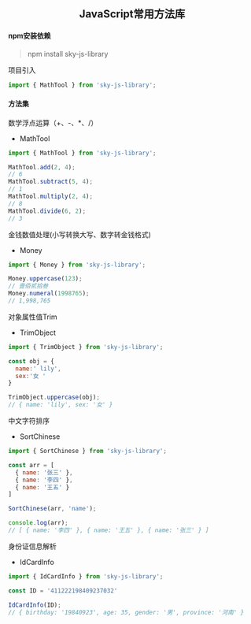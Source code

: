 <h2 align="center">JavaScript常用方法库</h2>

#### npm安装依赖

> npm install sky-js-library

项目引入

```js
import { MathTool } from 'sky-js-library';
```

#### 方法集

数学浮点运算（+、-、*、/）
- MathTool

```js
import { MathTool } from 'sky-js-library';

MathTool.add(2, 4);
// 6
MathTool.subtract(5, 4);
// 1
MathTool.multiply(2, 4);
// 8
MathTool.divide(6, 2);
// 3
```

金钱数值处理(小写转换大写、数字转金钱格式)
- Money

```js
import { Money } from 'sky-js-library';

Money.uppercase(123);
// 壹佰贰拾叁
Money.numeral(1998765);
// 1,998,765
```

对象属性值Trim
- TrimObject

```js
import { TrimObject } from 'sky-js-library';

const obj = {
  name:' lily',
  sex:'女 '
}

TrimObject.uppercase(obj);
// { name: 'lily', sex: '女' }
```

中文字符排序
- SortChinese

```js
import { SortChinese } from 'sky-js-library';

const arr = [
  { name: '张三' },
  { name: '李四' },
  { name: '王五' }
]

SortChinese(arr, 'name');

console.log(arr);
// [ { name: '李四' }, { name: '王五' }, { name: '张三' } ]
```

身份证信息解析
- IdCardInfo

```js
import { IdCardInfo } from 'sky-js-library';

const ID = '411222198409237032'

IdCardInfo(ID);
// { birthday: '19840923', age: 35, gender: '男', province: '河南' }
```